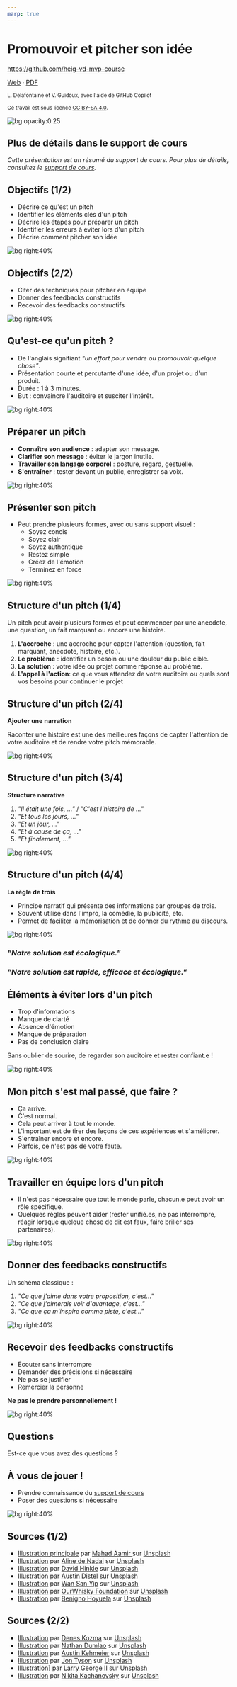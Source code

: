 ```yaml
---
marp: true
---
```


<!--
theme: gaia
size: 16:9
paginate: true
author: L. Delafontaine et V. Guidoux, avec l'aide de GitHub Copilot
title: HEIG-VD MVP Course - Promouvoir et pitcher son idée
description: Promouvoir et pitcher son idée pour le cours MVP à la HEIG-VD, Suisse
url: https://heig-vd-mvp-course.github.io/heig-vd-mvp-course/05-cours-promouvoir-et-pitcher-son-idee/01-presentation/index.html
header: "**Promouvoir et pitcher son idée**"
footer: "**HEIG-VD** - MVP Course 2024-2025 - CC BY-SA 4.0"
style: |
    :root {
        --color-background: #fff;
        --color-foreground: #333;
        --color-highlight: #f96;
        --color-dimmed: #888;
        --color-headings: #7d8ca3;
    }
    blockquote {
        font-style: italic;
    }
    table {
        width: 100%;
    }
    h1, h2, h3, h4, h5, h6 {
        color: var(--color-headings);
    }
    h2, h3, h4, h5, h6 {
        font-size: 1.5rem;
    }
    h1 a:link, h2 a:link, h3 a:link, h4 a:link, h5 a:link, h6 a:link {
        text-decoration: none;
    }
    section:not(.lead) > p, blockquote {
        text-align: justify;
    }
    section:has(h1) {
        padding: 50px;
    }
    section:has(h1) > header {
        display: none;
    }
    section > header {
        font-size: 50%;
    }
    .two-columns {
        display: grid;
        grid-template-columns: 1fr 1fr;
        gap: 1rem;
    }
headingDivider: 6
-->

# Promouvoir et pitcher son idée

<!--
_class: lead
_paginate: false
-->

<https://github.com/heig-vd-mvp-course>

[Web][web] · [PDF][pdf]

<small>L. Delafontaine et V. Guidoux, avec l'aide de GitHub Copilot</small>

<small>Ce travail est sous licence [CC BY-SA 4.0][license].</small>

![bg opacity:0.25][illustration-principale]

## Plus de détails dans le support de cours

<!-- _class: lead -->

_Cette présentation est un résumé du support de cours. Pour plus de détails,
consultez le [support de cours][course-material]._

## Objectifs (1/2)

- Décrire ce qu'est un pitch
- Identifier les éléments clés d'un pitch
- Décrire les étapes pour préparer un pitch
- Identifier les erreurs à éviter lors d'un pitch
- Décrire comment pitcher son idée

![bg right:40%][illustration-objectifs]

## Objectifs (2/2)

- Citer des techniques pour pitcher en équipe
- Donner des feedbacks constructifs
- Recevoir des feedbacks constructifs

![bg right:40%][illustration-objectifs]

## Qu'est-ce qu'un pitch ?

- De l'anglais signifiant _"un effort pour vendre ou promouvoir quelque chose"_.
- Présentation courte et percutante d'une idée, d'un projet ou d'un produit.
- Durée : 1 à 3 minutes.
- But : convaincre l'auditoire et susciter l'intérêt.

![bg right:40%][illustration-quest-ce-quun-pitch]

## Préparer un pitch

- **Connaître son audience** : adapter son message.
- **Clarifier son message** : éviter le jargon inutile.
- **Travailler son langage corporel** : posture, regard, gestuelle.
- **S'entraîner** : tester devant un public, enregistrer sa voix.

![bg right:40%][illustration-preparer-son-pitch]

## Présenter son pitch

- Peut prendre plusieurs formes, avec ou sans support visuel :
  - Soyez concis
  - Soyez clair
  - Soyez authentique
  - Restez simple
  - Créez de l'émotion
  - Terminez en force

![bg right:40%][illustration-presenter-son-pitch]

## Structure d'un pitch (1/4)

Un pitch peut avoir plusieurs formes et peut commencer par une anecdote, une
question, un fait marquant ou encore une histoire.

1. **L'accroche** : une accroche pour capter l'attention (question, fait
   marquant, anecdote, histoire, etc.).
2. **Le problème** : identifier un besoin ou une douleur du public cible.
3. **La solution** : votre idée ou projet comme réponse au problème.
4. **L'appel à l'action**: ce que vous attendez de votre auditoire ou quels sont
   vos besoins pour continuer le projet

## Structure d'un pitch (2/4)

**Ajouter une narration**

Raconter une histoire est une des meilleures façons de capter l'attention de
votre auditoire et de rendre votre pitch mémorable.

![bg right:40%][illustration-ajouter-une-narration]

## Structure d'un pitch (3/4)

**Structure narrative**

1. _"Il était une fois, ..."_ / _"C'est l'histoire de ..."_
2. _"Et tous les jours, ..."_
3. _"Et un jour, ..."_
4. _"Et à cause de ça, ..."_
5. _"Et finalement, ..."_

![bg right:40%][illustration-structure-narrative]

## Structure d'un pitch (4/4)

**La règle de trois**

- Principe narratif qui présente des informations par groupes de trois.
- Souvent utilisé dans l'impro, la comédie, la publicité, etc.
- Permet de faciliter la mémorisation et de donner du rythme au discours.

![bg right:40%][illustration-la-regle-de-trois]

### _"Notre solution est écologique."_

<!-- _class: lead -->

### _"Notre solution est rapide, efficace et écologique."_

<!-- _class: lead -->

<!-- Exemples connus: "Veni, vidi, vici", "Liberté, égalité, fraternité", "Dubo, Dubon, Dubonnet" -->

## Éléments à éviter lors d'un pitch

- Trop d'informations
- Manque de clarté
- Absence d'émotion
- Manque de préparation
- Pas de conclusion claire

Sans oublier de sourire, de regarder son auditoire et rester confiant.e !

![bg right:40%][illustration-elements-a-eviter-lors-dun-pitch]

## Mon pitch s'est mal passé, que faire ?

- Ça arrive.
- C'est normal.
- Cela peut arriver à tout le monde.
- L'important est de tirer des leçons de ces expériences et s'améliorer.
- S'entraîner encore et encore.
- Parfois, ce n'est pas de votre faute.

![bg right:40%][illustration-mon-pitch-sest-mal-passe-que-faire]

## Travailler en équipe lors d'un pitch

- Il n'est pas nécessaire que tout le monde parle, chacun.e peut avoir un rôle
  spécifique.
- Quelques règles peuvent aider (rester unifié.es, ne pas interrompre, réagir
  lorsque quelque chose de dit est faux, faire briller ses partenaires).

![bg right:40%][illustration-travailler-en-equipe-lors-dun-pitch]

## Donner des feedbacks constructifs

Un schéma classique :

1. _"Ce que j'aime dans votre proposition, c'est..."_
2. _"Ce que j'aimerais voir d'avantage, c'est..."_
3. _"Ce que ça m'inspire comme piste, c'est..."_

![bg right:40%][illustration-donner-des-feedbacks-constructifs]

## Recevoir des feedbacks constructifs

- Écouter sans interrompre
- Demander des précisions si nécessaire
- Ne pas se justifier
- Remercier la personne

**Ne pas le prendre personnellement !**

![bg right:40%][illustration-recevoir-des-feedbacks-constructifs]

## Questions

<!-- _class: lead -->

Est-ce que vous avez des questions ?

## À vous de jouer !

- Prendre connaissance du [support de cours][course-material]
- Poser des questions si nécessaire

![bg right:40%][illustration-a-vous-de-jouer]

## Sources (1/2)

- [Illustration principale][illustration-principale] par
  [Mahad Aamir ](https://unsplash.com/@mahadaamir) sur
  [Unsplash](https://unsplash.com/photos/interior-of-building-Y-GnrESsjr0)
- [Illustration][illustration-objectifs] par
  [Aline de Nadai](https://unsplash.com/@alinedenadai) sur
  [Unsplash](https://unsplash.com/photos/j6brni7fpvs)
- [Illustration][illustration-quest-ce-quun-pitch] par
  [David Hinkle](https://unsplash.com/@hinkshoots) sur
  [Unsplash](https://unsplash.com/photos/man-in-white-dress-shirt-and-black-pants-standing-beside-glass-window-cloA7tBdZ4c)
- [Illustration][illustration-preparer-son-pitch] par
  [Austin Distel](https://unsplash.com/@austindistel) sur
  [Unsplash](https://unsplash.com/photos/three-men-sitting-while-using-laptops-and-watching-man-beside-whiteboard-wD1LRb9OeEo)
- [Illustration][illustration-presenter-son-pitch] par
  [Wan San Yip](https://unsplash.com/@wansan_99) sur
  [Unsplash](https://unsplash.com/photos/people-sitting-on-chair-inside-room-ID1yWa1Wpx0)
- [Illustration][illustration-ajouter-une-narration] par
  [OurWhisky Foundation](https://unsplash.com/@ourwhiskyfoundation) sur
  [Unsplash](https://unsplash.com/photos/a-person-reading-a-book-and-drinking-a-glass-of-whiskey-kJMgr2LT4RQ)
- [Illustration][illustration-structure-narrative] par
  [Benigno Hoyuela](https://unsplash.com/@benignohoyuela) sur
  [Unsplash](https://unsplash.com/photos/white-and-red-greeting-card-AqX_786_G0g)

## Sources (2/2)

- [Illustration][illustration-la-regle-de-trois] par
  [Denes Kozma](https://unsplash.com/@deneskozma) sur
  [Unsplash](https://unsplash.com/photos/three-dices-floating-in-the-water-on-a-black-background-bOX94WfI4YE)
- [Illustration][illustration-mon-pitch-sest-mal-passe-que-faire] par
  [Nathan Dumlao](https://unsplash.com/@nate_dumlao) sur
  [Unsplash](https://unsplash.com/photos/smiling-emoji-balloon-beside-black-car-during-daytime-qDbnNDF2jZ4)
- [Illustration][illustration-travailler-en-equipe-lors-dun-pitch] par
  [Austin Kehmeier](https://unsplash.com/@a_kehmeier) sur
  [Unsplash](https://unsplash.com/photos/view-of-two-persons-hands-lyiKExA4zQA)
- [Illustration][illustration-donner-des-feedbacks-constructifs] par
  [Jon Tyson](https://unsplash.com/@jontyson) sur
  [Unsplash](https://unsplash.com/photos/yellow-awesome-printed-signage-82ZEOTntP8g)
- [Illustration][illustration-recevoir-des-feedbacks-constructifs]] par
  [Larry George II](https://unsplash.com/@itslarryg) sur
  [Unsplash](https://unsplash.com/photos/man-in-red-dress-shirt-and-blue-denim-jeans--uGGyKVjoWo)
- [Illustration][illustration-a-vous-de-jouer] par
  [Nikita Kachanovsky](https://unsplash.com/@nkachanovskyyy) sur
  [Unsplash](https://unsplash.com/photos/white-sony-ps4-dualshock-controller-over-persons-palm-FJFPuE1MAOM)

<!-- URLs -->

[web]:
	https://heig-vd-mvp-course.github.io/heig-vd-mvp-course/05-cours-promouvoir-et-pitcher-son-idee/01-presentation/
[pdf]:
	https://heig-vd-mvp-course.github.io/heig-vd-mvp-course/05-cours-promouvoir-et-pitcher-son-idee/01-presentation/05-cours-promouvoir-et-pitcher-son-idee-presentation.pdf
[course-material]:
	https://github.com/heig-vd-mvp-course/heig-vd-mvp-course/blob/main/05-cours-promouvoir-et-pitcher-son-idee/02-support-de-cours/README.md
[license]:
	https://github.com/heig-vd-mvp-course/heig-vd-mvp-course/blob/main/LICENSE.md

<!-- Illustrations -->

[illustration-principale]:
	https://images.unsplash.com/photo-1566096650255-98ba2641071e?fit=crop&h=720
[illustration-objectifs]:
	https://images.unsplash.com/photo-1516389573391-5620a0263801?fit=crop&h=720
[illustration-quest-ce-quun-pitch]:
	https://images.unsplash.com/photo-1611940273499-e7e8ed5cbb55?fit=crop&h=720
[illustration-preparer-son-pitch]:
	https://images.unsplash.com/photo-1557804506-669a67965ba0?fit=crop&h=720
[illustration-presenter-son-pitch]:
	https://images.unsplash.com/photo-1594122230689-45899d9e6f69?fit=crop&h=720
[illustration-ajouter-une-narration]:
	https://images.unsplash.com/photo-1699728838283-72e593cd15c7?fit=crop&h=720
[illustration-structure-narrative]:
	https://images.unsplash.com/photo-1592419309827-96e9508717e0?fit=crop&h=720
[illustration-la-regle-de-trois]:
	https://images.unsplash.com/photo-1596270893948-f493df7740f1?fit=crop&h=720
[illustration-mon-pitch-sest-mal-passe-que-faire]:
	https://images.unsplash.com/photo-1515472071456-47b72fb3caff?fit=crop&h=720
[illustration-elements-a-eviter-lors-dun-pitch]:
	https://images.unsplash.com/photo-1548630435-998a2cbbff67?fit=crop&h=720
[illustration-travailler-en-equipe-lors-dun-pitch]:
	https://images.unsplash.com/photo-1578357078586-491adf1aa5ba?fit=crop&h=720
[illustration-donner-des-feedbacks-constructifs]:
	https://images.unsplash.com/photo-1508591360875-10163ed98c8e?fit=crop&h=720
[illustration-recevoir-des-feedbacks-constructifs]:
	https://images.unsplash.com/photo-1625024573146-5b95a5b861b5?fit=crop&h=720
[illustration-a-vous-de-jouer]:
	https://images.unsplash.com/photo-1509198397868-475647b2a1e5?fit=crop&h=720
